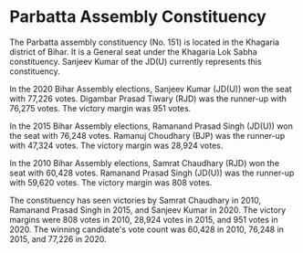 # Parbatta Assembly Constituency

The Parbatta assembly constituency (No. 151) is located in the Khagaria district of Bihar. It is a General seat under the Khagaria Lok Sabha constituency. Sanjeev Kumar of the JD(U) currently represents this constituency.

In the 2020 Bihar Assembly elections, Sanjeev Kumar (JD(U)) won the seat with 77,226 votes. Digambar Prasad Tiwary (RJD) was the runner-up with 76,275 votes. The victory margin was 951 votes.

In the 2015 Bihar Assembly elections, Ramanand Prasad Singh (JD(U)) won the seat with 76,248 votes. Ramanuj Choudhary (BJP) was the runner-up with 47,324 votes. The victory margin was 28,924 votes.

In the 2010 Bihar Assembly elections, Samrat Chaudhary (RJD) won the seat with 60,428 votes. Ramanand Prasad Singh (JD(U)) was the runner-up with 59,620 votes. The victory margin was 808 votes.

The constituency has seen victories by Samrat Chaudhary in 2010, Ramanand Prasad Singh in 2015, and Sanjeev Kumar in 2020. The victory margins were 808 votes in 2010, 28,924 votes in 2015, and 951 votes in 2020. The winning candidate's vote count was 60,428 in 2010, 76,248 in 2015, and 77,226 in 2020.
